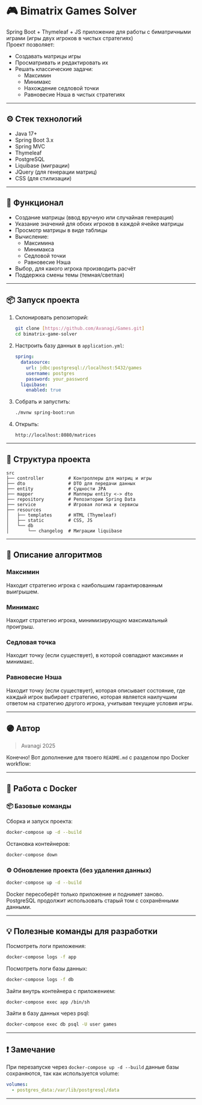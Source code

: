 # 🎮 Bimatrix Games Solver

Spring Boot + Thymeleaf + JS приложение для работы с биматричными играми (игры двух игроков в чистых стратегиях)  
Проект позволяет:
- Создавать матрицы игры
- Просматривать и редактировать их
- Решать классические задачи:
   - Максимин
   - Минимакс
   - Нахождение седловой точки
   - Равновесие Нэша в чистых стратегиях

---

## ⚙️ Стек технологий
- Java 17+
- Spring Boot 3.x
- Spring MVC
- Thymeleaf
- PostgreSQL
- Liquibase (миграции)
- JQuery (для генерации матриц)
- CSS (для стилизации)

---

## 🚀 Функционал
- Создание матрицы (ввод вручную или случайная генерация)
- Указание значений для обоих игроков в каждой ячейке матрицы
- Просмотр матрицы в виде таблицы
- Вычисление:
    - Максимина
    - Минимакса
    - Седловой точки
    - Равновесие Нэша
- Выбор, для какого игрока производить расчёт
- Поддержка смены темы (темная/светлая)

---

## 📦 Запуск проекта

1. Склонировать репозиторий:
    ```bash
    git clone [https://github.com/Avanagi/Games.git]
    cd bimatrix-game-solver
    ```

2. Настроить базу данных в `application.yml`:
    ```yaml
    spring:
      datasource:
        url: jdbc:postgresql://localhost:5432/games
        username: postgres
        password: your_password
      liquibase:
        enabled: true
    ```

3. Собрать и запустить:
    ```bash
    ./mvnw spring-boot:run
    ```

4. Открыть:
    ```
    http://localhost:8080/matrices
    ```

---

## 📁 Структура проекта

```
src
├── controller         # Контроллеры для матриц и игры
├── dto                # DTO для передачи данных
├── entity             # Сущности JPA
├── mapper             # Мапперы entity <-> dto
├── repository         # Репозитории Spring Data
├── service            # Игровая логика и сервисы
├── resources
│   ├── templates      # HTML (Thymeleaf)
│   ├── static         # CSS, JS
│   └── db
│       └── changelog  # Миграции liquibase
```

---

## 🧮 Описание алгоритмов

### Максимин  
Находит стратегию игрока с наибольшим гарантированным выигрышем.

### Минимакс  
Находит стратегию игрока, минимизирующую максимальный проигрыш.

### Седловая точка  
Находит точку (если существует), в которой совпадают максимин и минимакс.

### Равновесие Нэша  
Находит точку (если существует), которая описывает состояние, где каждый игрок выбирает стратегию, которая является наилучшим ответом на стратегию другого игрока, учитывая текущие условия игры.

---

## 🟣 Автор
> Avanagi 2025

Конечно! Вот дополнение для твоего `README.md` с разделом про Docker workflow:

---

## 💾 Работа с Docker

### 📦 Базовые команды

Сборка и запуск проекта:

```bash
docker-compose up -d --build
```

Остановка контейнеров:

```bash
docker-compose down
```

### ⚙️ Обновление проекта (без удаления данных)

```bash
docker-compose up -d --build
```

Docker пересоберёт только приложение и поднимет заново.  
PostgreSQL продолжит использовать старый том с сохранёнными данными.

---

## 💡 Полезные команды для разработки

Посмотреть логи приложения:

```bash
docker-compose logs -f app
```

Посмотреть логи базы данных:

```bash
docker-compose logs -f db
```

Зайти внутрь контейнера с приложением:

```bash
docker-compose exec app /bin/sh
```

Зайти в базу данных через psql:

```bash
docker-compose exec db psql -U user games
```

---

## ❗ Замечание

При перезапуске через `docker-compose up -d --build` данные базы сохраняются, так как используется volume:

```yml
volumes:
  - postgres_data:/var/lib/postgresql/data
```

---
